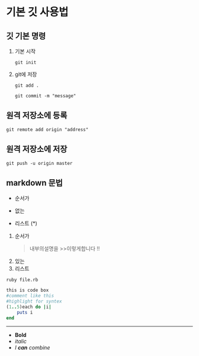 # 기본 깃 사용법

## 깃 기본 명령

1. 기본 시작

    `git init`

1. git에 저장

    `git add .`

    `git commit -m "message"`

## 원격 저장소에 등록

`git remote add origin "address"`

## 원격 저장소에 저장

`git push -u origin master`

## markdown 문법

* 순서가

* 없는

* 리스트 (*)

1. 순서가
    >내부의설명을
        >>이렇게합니다
    >!!
1. 있는
1. 리스트

`ruby file.rb`

```Ruby
this is code box
#comment like this
#highlight for syntex
(1..5)each do |i|
    puts i
end
```

<hr>

* __Bold__
* _italic_
* *I **can** combine*
